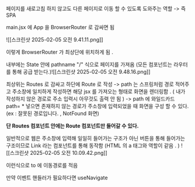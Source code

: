  페이지를 새로고침 하지 않고도 다른 페이지로 이동 할 수 있도록 도와주는 역할 
 -> 즉 SPA 

main.jsx 에 App 을 BrowserRouter 로 감싸면 됨 

![[스크린샷 2025-02-05 오전 9.41.11.png]]

이렇게 BrowserRouter 가 최상단에 위치하게 됨 .

내부에는 State 안에 pathname "/" 식으로 페이지를 가져옴 (모든 컴포넌트는 라우터를 통해 공급 받는다.)![[스크린샷 2025-02-05 오전 9.48.16.png]]

최상위는 Routes 로 감싸고 하단에 
Route 로 작성 
-> path 는 스프링처럼 경로 적어주고 주소창에 일치하게 작성하면
해당 jsx 를 가져오는 형태로 화면을 렌더링함 . 
( 내가 작성하지 않은 경로로 주소 입력시 아무것도 출력 안 됨 )
-> path 에 와일드카드 path= \* 넣으면 존재하지 않는 경로가 주소창에 입력되었을 때 화면을 구성 할 수 있다.
(ex : 잘못된 경로입니다. , NotFound 화면)


**단 Routes 컴포넌트 안에는 Route 컴포넌트만 들어갈 수 있다.**


일반적으로 웹은 주소창에 입력해 일일히 들어가는 구조가 아닌 버튼을 통해 들어가는 구조이므로 
Link 라는 컴포넌트를 통해 동작함 (HTML 의 a 태그와 역할이 같음 . )
![[스크린샷 2025-02-05 오전 10.09.42.png]]

 이런식으로 to 에 이동경로를 적음 

만약 이벤트 핸들러가 필요하다면 useNavigate 

